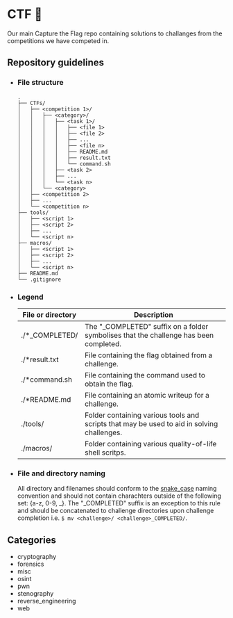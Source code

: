 # CTF 🏁
Our main Capture the Flag repo containing solutions to challanges from the competitions we have competed in.

## Repository guidelines
* ### File structure
    ```
    .
    ├── CTFs/
    │   ├── <competition 1>/
    │   │   ├── <category>/
    │   │   │   ├── <task 1>/
    │   │   │   │   ├── <file 1>
    │   │   │   │   ├── <file 2>
    │   │   │   │   ├── ...
    │   │   │   │   ├── <file n>
    │   │   │   │   ├── README.md
    │   │   │   │   ├── result.txt
    │   │   │   │   └── command.sh 
    │   │   │   ├── <task 2>
    │   │   │   ├── ...
    │   │   │   └── <task n>
    │   │   └── <category>
    │   ├── <competition 2>
    │   ├── ...
    │   └── <competition n>
    ├── tools/
    │   ├── <script 1>
    │   ├── <script 2>
    │   ├── ...
    │   └── <script n>
    ├── macros/
    │   ├── <script 1>
    │   ├── <script 2>
    │   ├── ...
    │   └── <script n>
    ├── README.md
    └── .gitignore
    ```

* ### Legend
    |    File or directory    |                                            Description                                           | 
    |-------------------------|--------------------------------------------------------------------------------------------------|
    | ./*_COMPLETED/          | The "_COMPLETED" suffix on a folder symbolises that the challenge has been completed.            |
    | ./*result.txt           | File containing the flag obtained from a challenge.                                              |
    | ./*command.sh           | File containing the command used to obtain the flag.                                             |
    | ./*README.md            | File containing an atomic writeup for a challenge.                                               |
    | ./tools/                | Folder containing various tools and scripts that may be used to aid in solving challenges.       |
    | ./macros/               | Folder containing various quality-of-life shell scritps.                                         |
    
* ### File and directory naming
  All directory and filenames should conform to the [snake_case](https://en.wikipedia.org/wiki/Snake_case) naming convention and should not contain charachters outside of the following set: {a-z, 0-9, _}.
  The "_COMPLETED" suffix is an exception to this rule and should be concatenated to challenge directories
  upon challenge completion i.e. ```$ mv <challenge>/ <challenge>_COMPLETED/```.

## Categories
* cryptography
* forensics
* misc
* osint
* pwn
* stenography
* reverse_engineering
* web
